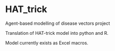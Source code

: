 HAT_trick
=============

Agent-based modelling of disease vectors project

Translation of HAT-trick model into python and R.

Model currently exists as Excel macros.
